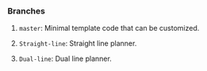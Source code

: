 ### Branches

1. `master`: Minimal template code that can be customized.

2. `Straight-line`: Straight line planner.

3. `Dual-line`: Dual line planner.
